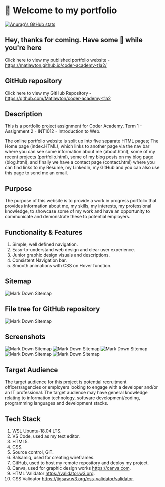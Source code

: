 # :see_no_evil: Welcome to my portfolio

[![Anurag's GitHub stats](https://github-readme-stats.vercel.app/api?username=Matlawton)](https://github.com/anuraghazra/github-readme-stats)

## Hey, thanks for coming. Have some :pizza: while you're here

Click here to view my published portfolio website - <https://matlawton.github.io/coder-academy-t1a2/>

## GitHub repository

Click here to view my GitHub Repository - <https://github.com/Matlawton/coder-academy-t1a2>

## Description

This is a portfolio project assignment for Coder Academy, Term 1 - Assignment 2 - INT1012 - Introduction to Web.

The online portfolio website is split up into five separate HTML pages; The Home page (index.HTML), which links to another page via the nav bar where you can see some information about me (about.html), some of my recent projects (portfolio.html), some of my blog posts on my blog page (blog.html), and finally we have a contact page (contact.html) where you can find links to my Resume, my LinkedIn, my GitHub and you can also use this page to send me an email.

## Purpose

The purpose of this website is to provide a work in progress portfolio that provides information about me, my skills, my interests, my professional knowledge, to showcase some of my work and have an opportunity to communicate and demonstrate these to potential employers.

## Functionality & Features

1. Simple, well defined navigation.
1. Easy-to-understand web design and clear user experience.
1. Junior graphic design visuals and descriptions.
1. Consistent Navigation bar.
1. Smooth animations with CSS on Hover function.

## Sitemap

![Mark Down Sitemap](docs/gh-sitemap.png "An image of the sitemap")

## File tree for GitHub repository

![Mark Down Sitemap](docs/sitemap-md.png "An image of the GitHub repo sitemap in markdown")

## Screenshots

![Mark Down Sitemap](docs/Screenshot-vmob-port.png "A screen shot of the mobile portfolio page")
![Mark Down Sitemap](docs/Screenshot-v1.png "A screen shot of the site")
![Mark Down Sitemap](docs/Screenshot-tab-blog.png "A screen shot of the site in tablet display")
![Mark Down Sitemap](docs/Screenshot-v3.png "A screen shot of the site")
![Mark Down Sitemap](docs/Screenshot-v2.png "A screen shot of the site")

## Target Audience

The target audience for this project is potential recruitment officers/agencies or employers looking to engage with a developer and/or an IT professional. The target audience may have general knowledge relating to information technology, software development/coding, programming languages and development stacks.

## Tech Stack

1. WSL Ubuntu-18.04 LTS.
1. VS Code, used as my text editor.
1. HTML5.
1. CSS.
1. Source control, GIT.
1. Balsamiq, used for creating wireframes.
1. GitHub, used to host my remote repository and deploy my project.
1. Canva, used for graphic design works <https://canva.com>.
1. HTML Validator <https://validator.w3.org>.
1. CSS Validator <https://jigsaw.w3.org/css-validator/validator>.

